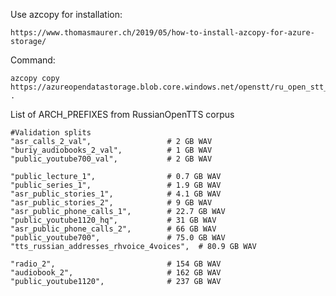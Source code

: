 Use azcopy for installation:
```
https://www.thomasmaurer.ch/2019/05/how-to-install-azcopy-for-azure-storage/
```
Command:
```
azcopy copy https://azureopendatastorage.blob.core.windows.net/openstt/ru_open_stt_opus/archives/{prefix}.tar.gz .

```
List of ARCH_PREFIXES from RussianOpenTTS corpus 

    #Validation splits
    "asr_calls_2_val",                 # 2 GB WAV
    "buriy_audiobooks_2_val",          # 1 GB WAV
    "public_youtube700_val",           # 2 GB WAV

    "public_lecture_1",                # 0.7 GB WAV
    "public_series_1",                 # 1.9 GB WAV
    "asr_public_stories_1",            # 4.1 GB WAV
    "asr_public_stories_2",            # 9 GB WAV
    "asr_public_phone_calls_1",        # 22.7 GB WAV
    "public_youtube1120_hq",           # 31 GB WAV
    "asr_public_phone_calls_2",        # 66 GB WAV
    "public_youtube700",               # 75.0 GB WAV
    "tts_russian_addresses_rhvoice_4voices",  # 80.9 GB WAV

    "radio_2",                         # 154 GB WAV
    "audiobook_2",                     # 162 GB WAV
    "public_youtube1120",              # 237 GB WAV
